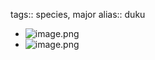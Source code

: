 tags:: species, major
alias:: duku

- ![image.png](https://peach-geographical-bat-397.mypinata.cloud/ipfs/QmcWYzhqsrczx2NiJiRJZhmYsJmT8AGoCS6yBmxkN78mQG)
- ![image.png](https://peach-geographical-bat-397.mypinata.cloud/ipfs/QmShBmeCN4fos5wfzPp6aTkR9L7ws8jF18AFkCXNgtep4i)
